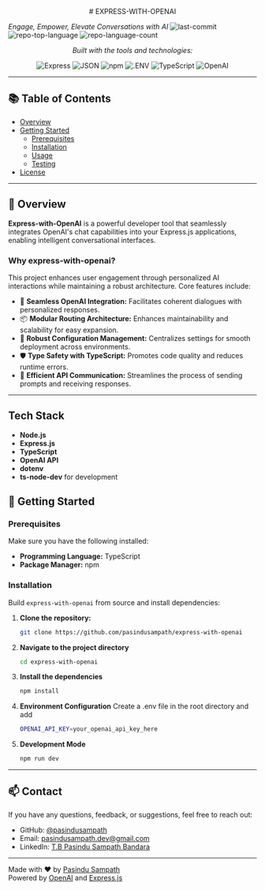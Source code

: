 <p align="center">
  # EXPRESS-WITH-OPENAI

  _Engage, Empower, Elevate Conversations with AI_
  <img alt="last-commit" src="https://img.shields.io/github/last-commit/pasindusampath/express-with-openai?style=flat&logo=git&logoColor=white&color=0080ff">
  <img alt="repo-top-language" src="https://img.shields.io/github/languages/top/pasindusampath/express-with-openai?style=flat&color=0080ff">
  <img alt="repo-language-count" src="https://img.shields.io/github/languages/count/pasindusampath/express-with-openai?style=flat&color=0080ff">
</p>

<p align="center"><em>Built with the tools and technologies:</em></p>
<p align="center">
  <img alt="Express" src="https://img.shields.io/badge/Express-000000.svg?style=flat&logo=Express&logoColor=white">
  <img alt="JSON" src="https://img.shields.io/badge/JSON-000000.svg?style=flat&logo=JSON&logoColor=white">
  <img alt="npm" src="https://img.shields.io/badge/npm-CB3837.svg?style=flat&logo=npm&logoColor=white">
  <img alt=".ENV" src="https://img.shields.io/badge/.ENV-ECD53F.svg?style=flat&logo=dotenv&logoColor=black">
  <img alt="TypeScript" src="https://img.shields.io/badge/TypeScript-3178C6.svg?style=flat&logo=TypeScript&logoColor=white">
  <img alt="OpenAI" src="https://img.shields.io/badge/OpenAI-412991.svg?style=flat&logo=OpenAI&logoColor=white">
</p>

---

## 📚 Table of Contents

- [Overview](#overview)
- [Getting Started](#getting-started)
  - [Prerequisites](#prerequisites)
  - [Installation](#installation)
  - [Usage](#usage)
  - [Testing](#testing)
- [License](#license)

---

## 🧠 Overview

**Express-with-OpenAI** is a powerful developer tool that seamlessly integrates OpenAI's chat capabilities into your Express.js applications, enabling intelligent conversational interfaces.

### Why express-with-openai?

This project enhances user engagement through personalized AI interactions while maintaining a robust architecture. Core features include:

- 🤖 **Seamless OpenAI Integration:** Facilitates coherent dialogues with personalized responses.
- 📦 **Modular Routing Architecture:** Enhances maintainability and scalability for easy expansion.
- 🔧 **Robust Configuration Management:** Centralizes settings for smooth deployment across environments.
- 🛡️ **Type Safety with TypeScript:** Promotes code quality and reduces runtime errors.
- 📡 **Efficient API Communication:** Streamlines the process of sending prompts and receiving responses.

---
## Tech Stack

- **Node.js**
- **Express.js**
- **TypeScript**
- **OpenAI API**
- **dotenv**
- **ts-node-dev** for development

## 🚀 Getting Started

### Prerequisites

Make sure you have the following installed:

- **Programming Language:** TypeScript
- **Package Manager:** npm

### Installation

Build `express-with-openai` from source and install dependencies:

1. **Clone the repository:**

   ```bash
   git clone https://github.com/pasindusampath/express-with-openai

2. **Navigate to the project directory**
   ```bash
   cd express-with-openai

3. **Install the dependencies**

   ```bash
   npm install

4. **Environment Configuration**
   Create a .env file in the root directory and add


   ````bash
   OPENAI_API_KEY=your_openai_api_key_here

5. **Development Mode**


   ````bash
   npm run dev

---

## 📫 Contact

If you have any questions, feedback, or suggestions, feel free to reach out:

- GitHub: [@pasindusampath](https://github.com/pasindusampath)
- Email: pasindusampath.dev@gmail.com
- LinkedIn: [T.B Pasindu Sampath Bandara](https://www.linkedin.com/in/pasindusampath)

---

Made with ❤️ by [Pasindu Sampath](https://github.com/pasindusampath)  
Powered by [OpenAI](https://openai.com/) and [Express.js](https://expressjs.com/)


